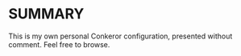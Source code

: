# SUMMARY

This is my own personal Conkeror configuration, presented without
comment.  Feel free to browse.
